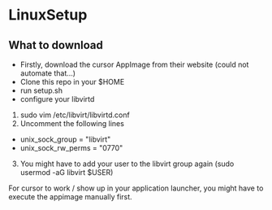 # LinuxSetup

## What to download

- Firstly, download the cursor AppImage from their website (could not automate that...)
- Clone this repo in your $HOME
- run setup.sh
- configure your libvirtd

1. sudo vim /etc/libvirt/libvirtd.conf
2. Uncomment the following lines
  - unix_sock_group = "libvirt"
  - unix_sock_rw_perms = "0770"
3. You might have to add your user to the libvirt group again (sudo usermod -aG libvirt $USER)

For cursor to work / show up in your application launcher, you might have to execute the appimage manually first.
